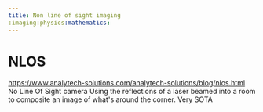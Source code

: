 ```yaml
---
title: Non line of sight imaging
:imaging:physics:mathematics:
---
```


# NLOS

https://www.analytech-solutions.com/analytech-solutions/blog/nlos.html
No Line Of Sight camera
Using the reflections of a laser beamed into a room to composite an image of what's around the
corner. Very SOTA
